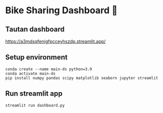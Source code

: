 # Bike Sharing Dashboard :bicyclist:
## Tautan dashboard
https://a3mdsqfenigfpcceyhszdp.streamlit.app/
## Setup environment
```
conda create --name main-ds python=3.9
conda activate main-ds
pip install numpy pandas scipy matplotlib seaborn jupyter streamlit
```
## Run streamlit app
```
streamlit run dashboard.py
```

